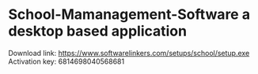 # School-Mamanagement-Software a desktop based application

Download link: https://www.softwarelinkers.com/setups/school/setup.exe
Activation key: 6814698040568681
